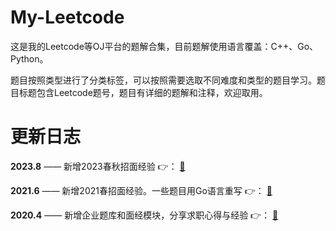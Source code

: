 # My-Leetcode

这是我的Leetcode等OJ平台的题解合集，目前题解使用语言覆盖：C++、Go、Python。

题目按照类型进行了分类标签，可以按照需要选取不同难度和类型的题目学习。题目标题包含Leetcode题号，题目有详细的题解和注释，欢迎取用。



# 更新日志

**2023.8** —— 新增2023春秋招面经验 👉：  [:running:](https://github.com/ysyisyourbrother/My-Leetcode/tree/master/%E9%9D%A2%E7%BB%8F)

**2021.6** —— 新增2021春招面经验。一些题目用Go语言重写 👉：  [:running:](https://github.com/ysyisyourbrother/My-Leetcode/tree/master/My-Leetcode)

**2020.4** —— 新增企业题库和面经模块，分享求职心得与经验 👉：  [:running:](https://github.com/ysyisyourbrother/My-Leetcode/tree/master/%E9%9D%A2%E7%BB%8F)

